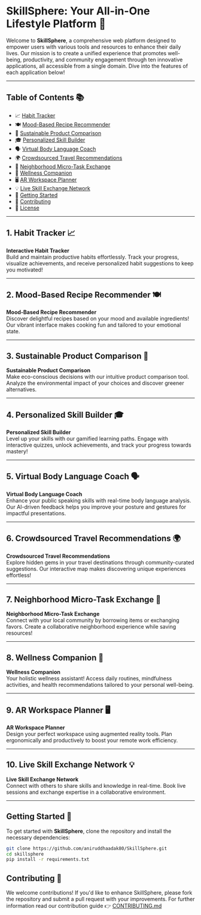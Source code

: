 # SkillSphere: Your All-in-One Lifestyle Platform 🌟

Welcome to **SkillSphere**, a comprehensive web platform designed to empower users with various tools and resources to enhance their daily lives. Our mission is to create a unified experience that promotes well-being, productivity, and community engagement through ten innovative applications, all accessible from a single domain. Dive into the features of each application below!

---

## Table of Contents 📚

- 📈 [ Habit Tracker ](#1-habit-tracker-)
- 🍽️ [ Mood-Based Recipe Recommender ](#2-mood-based-recipe-recommender-%EF%B8%8F)
- 🌱 [ Sustainable Product Comparison ](#3-sustainable-product-comparison-)
- 🎓 [ Personalized Skill Builder ](#4-personalized-skill-builder-)
- 🗣️ [ Virtual Body Language Coach ](#5-virtual-body-language-coach-%EF%B8%8F)
- 🌍 [Crowdsourced Travel Recommendations ](#6-crowdsourced-travel-recommendations-)
- 🤝 [Neighborhood Micro-Task Exchange ](#7-neighborhood-micro-task-exchange-)
- 🧘 [Wellness Companion ](#8-wellness-companion-)
- 🖥️ [AR Workspace Planner ](#9-ar-workspace-planner-%EF%B8%8F)
- 💡 [Live Skill Exchange Network ](#10-live-skill-exchange-network-)
- 🚀 [Getting Started](#getting-started-) 
- 🤝 [Contributing](#contributing-) 
- 📝 [License](#license-) 

---

## 1. Habit Tracker 📈
**Interactive Habit Tracker**  
Build and maintain productive habits effortlessly. Track your progress, visualize achievements, and receive personalized habit suggestions to keep you motivated! 

---

## 2. Mood-Based Recipe Recommender 🍽️
**Mood-Based Recipe Recommender**  
Discover delightful recipes based on your mood and available ingredients! Our vibrant interface makes cooking fun and tailored to your emotional state.

---

## 3. Sustainable Product Comparison 🌱
**Sustainable Product Comparison**  
Make eco-conscious decisions with our intuitive product comparison tool. Analyze the environmental impact of your choices and discover greener alternatives.

---

## 4. Personalized Skill Builder 🎓
**Personalized Skill Builder**  
Level up your skills with our gamified learning paths. Engage with interactive quizzes, unlock achievements, and track your progress towards mastery!

---

## 5. Virtual Body Language Coach 🗣️
**Virtual Body Language Coach**  
Enhance your public speaking skills with real-time body language analysis. Our AI-driven feedback helps you improve your posture and gestures for impactful presentations.

---

## 6. Crowdsourced Travel Recommendations 🌍
**Crowdsourced Travel Recommendations**  
Explore hidden gems in your travel destinations through community-curated suggestions. Our interactive map makes discovering unique experiences effortless!

---

## 7. Neighborhood Micro-Task Exchange 🤝
**Neighborhood Micro-Task Exchange**  
Connect with your local community by borrowing items or exchanging favors. Create a collaborative neighborhood experience while saving resources!

---

## 8. Wellness Companion 🧘
**Wellness Companion**  
Your holistic wellness assistant! Access daily routines, mindfulness activities, and health recommendations tailored to your personal well-being.

---

## 9. AR Workspace Planner 🖥️
**AR Workspace Planner**  
Design your perfect workspace using augmented reality tools. Plan ergonomically and productively to boost your remote work efficiency.

---

## 10. Live Skill Exchange Network 💡
**Live Skill Exchange Network**  
Connect with others to share skills and knowledge in real-time. Book live sessions and exchange expertise in a collaborative environment.

---

## Getting Started 🚀

To get started with **SkillSphere**, clone the repository and install the necessary dependencies:

```bash
git clone https://github.com/aniruddhaadak80/SkillSphere.git
cd skillsphere
pip install -r requirements.txt
```
## Contributing 🤝
We welcome contributions! If you'd like to enhance SkillSphere, please fork the repository and submit a pull request with your improvements.
For further information read our contribution guide 👉 [CONTRIBUTING.md](CONTRIBUTING.md)
